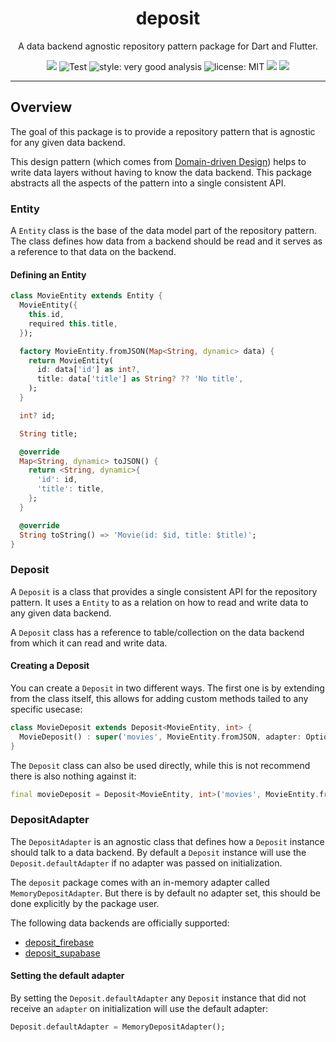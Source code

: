 <h1 align="center">
deposit
</h1>

<p align="center">
A data backend agnostic repository pattern package for Dart and Flutter.
</p>

<p align="center">
  <a title="Pub" href="https://pub.dev/packages/deposit" ><img src="https://img.shields.io/pub/v/deposit.svg?style=popout" /></a>
  <img src="https://github.com/bluefireteam/deposit/workflows/cicd/badge.svg?branch=main&event=push" alt="Test" />
  <img src="https://img.shields.io/badge/style-very_good_analysis-B22C89.svg" alt="style: very good analysis" />
  <img src="https://img.shields.io/badge/license-MIT-purple.svg" alt="license: MIT" />
  <a title="Discord" href="https://discord.gg/pxrBmy4" ><img src="https://img.shields.io/discord/509714518008528896.svg" /></a>
  <a title="Melos" href="https://github.com/invertase/melos"><img src="https://img.shields.io/badge/maintained%20with-melos-f700ff.svg"/></a>
</p>

--- 

## Overview

The goal of this package is to provide a repository pattern that is agnostic for any given data 
backend.

This design pattern (which comes from [Domain-driven Design](https://en.wikipedia.org/wiki/Domain-driven_design)) 
helps to write data layers without having to know the data backend.
This package abstracts all the aspects of the pattern into a single consistent API.

### Entity

A `Entity` class is the base of the data model part of the repository pattern. The class defines 
how data from a backend should be read and it serves as a reference to that data on the backend.

#### Defining an Entity

```dart
class MovieEntity extends Entity {
  MovieEntity({
    this.id,
    required this.title,
  });

  factory MovieEntity.fromJSON(Map<String, dynamic> data) {
    return MovieEntity(
      id: data['id'] as int?,
      title: data['title'] as String? ?? 'No title',
    );
  }

  int? id;

  String title;

  @override
  Map<String, dynamic> toJSON() {
    return <String, dynamic>{
      'id': id,
      'title': title,
    };
  }

  @override
  String toString() => 'Movie(id: $id, title: $title)';
}
```

### Deposit

A `Deposit` is a class that provides a single consistent API for the repository pattern. It uses 
a `Entity` to as a relation on how to read and write data to any given data backend. 

A `Deposit` class has a reference to table/collection on the data backend from which it can read 
and write data.

#### Creating a Deposit

You can create a `Deposit` in two different ways. The first one is by extending from the class 
itself, this allows for adding custom methods tailed to any specific usecase:

```dart
class MovieDeposit extends Deposit<MovieEntity, int> {
  MovieDeposit() : super('movies', MovieEntity.fromJSON, adapter: OptionalDepositAdapter());
}
```

The `Deposit` class can also be used directly, while this is not recommend there is also nothing 
against it:

```dart
final movieDeposit = Deposit<MovieEntity, int>('movies', MovieEntity.fromJSON);
```

### DepositAdapter

The `DepositAdapter` is an agnostic class that defines how a `Deposit` instance should talk to a 
data backend. By default a `Deposit` instance will use the `Deposit.defaultAdapter` if no adapter 
was passed on initialization. 

The `deposit` package comes with an in-memory adapter called `MemoryDepositAdapter`. But there is 
by default no adapter set, this should be done explicitly by the package user.

The following data backends are officially supported:

- [deposit_firebase](https://pub.dev/packages/deposit_firebase)
- [deposit_supabase](https://pub.dev/packages/deposit_supabase)

#### Setting the default adapter

By setting the `Deposit.defaultAdapter` any `Deposit` instance that did not receive an `adapter` 
on initialization will use the default adapter:

```dart
Deposit.defaultAdapter = MemoryDepositAdapter();
```
